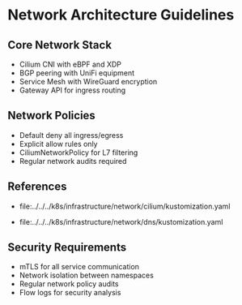 # Network Architecture Guidelines

## Core Network Stack

- Cilium CNI with eBPF and XDP
- BGP peering with UniFi equipment
- Service Mesh with WireGuard encryption
- Gateway API for ingress routing

## Network Policies

- Default deny all ingress/egress
- Explicit allow rules only
- CiliumNetworkPolicy for L7 filtering
- Regular network audits required

## References

- file:../../../k8s/infrastructure/network/cilium/kustomization.yaml

- file:../../../k8s/infrastructure/network/dns/kustomization.yaml

## Security Requirements

- mTLS for all service communication
- Network isolation between namespaces
- Regular network policy audits
- Flow logs for security analysis
